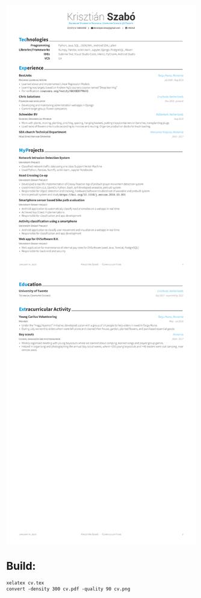 # 

![Page 1 Preview](https://github.com/v4k0nd/CV/raw/master/previews/cv1.png "cv1.png")
![Page 2 Preview](https://github.com/v4k0nd/CV/raw/master/previews/cv2.png "cv2.png")

# Build:

```
xelatex cv.tex
convert -density 300 cv.pdf -quality 90 cv.png
```
# 

